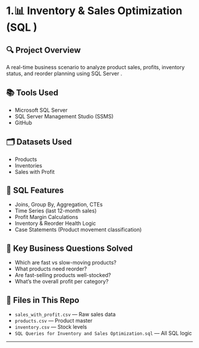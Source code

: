 # 1.📊 Inventory & Sales Optimization (SQL )

## 🔍 Project Overview
A real-time business scenario to analyze product sales, profits, inventory status, and reorder planning using SQL Server .

## 📚 Tools Used
- Microsoft SQL Server
- SQL Server Management Studio (SSMS)
- GitHub

## 🗂️ Datasets Used
- Products
- Inventories
- Sales with Profit

## 🧪 SQL Features
- Joins, Group By, Aggregation, CTEs
- Time Series (last 12-month sales)
- Profit Margin Calculations
- Inventory & Reorder Health Logic
- Case Statements (Product movement classification)


## 📄 Key Business Questions Solved
- Which are fast vs slow-moving products?
- What products need reorder?
- Are fast-selling products well-stocked?
- What’s the overall profit per category?

## 📎 Files in This Repo
- `sales_with_profit.csv` — Raw sales data
- `products.csv` — Product master
- `inventory.csv` — Stock levels
- `SQL Queries for Inventory and Sales Optimization.sql` — All SQL logic
-------------------------------------------------------------------------------
